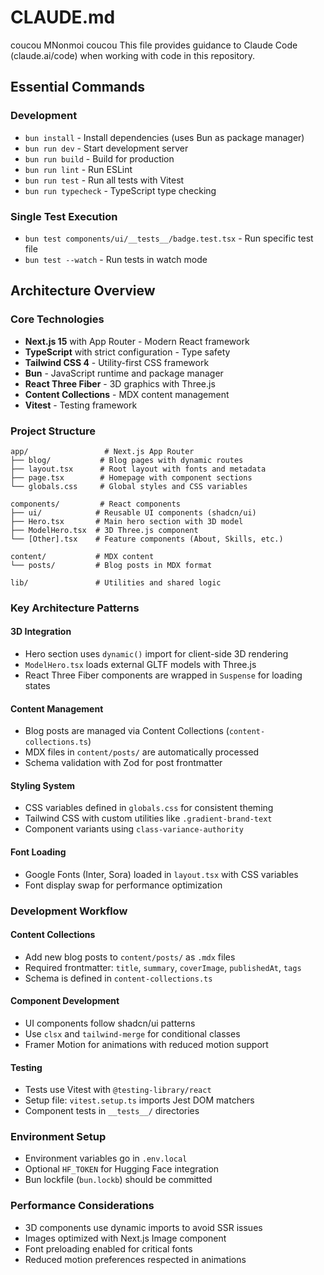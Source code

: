 # CLAUDE.md
coucou
MNonmoi coucou
This file provides guidance to Claude Code (claude.ai/code) when working with
code in this repository.

## Essential Commands

### Development

- `bun install` - Install dependencies (uses Bun as package manager)
- `bun run dev` - Start development server
- `bun run build` - Build for production
- `bun run lint` - Run ESLint
- `bun run test` - Run all tests with Vitest
- `bun run typecheck` - TypeScript type checking

### Single Test Execution

- `bun test components/ui/__tests__/badge.test.tsx` - Run specific test file
- `bun test --watch` - Run tests in watch mode

## Architecture Overview

### Core Technologies

- **Next.js 15** with App Router - Modern React framework
- **TypeScript** with strict configuration - Type safety
- **Tailwind CSS 4** - Utility-first CSS framework
- **Bun** - JavaScript runtime and package manager
- **React Three Fiber** - 3D graphics with Three.js
- **Content Collections** - MDX content management
- **Vitest** - Testing framework

### Project Structure

```
app/                 # Next.js App Router
├── blog/           # Blog pages with dynamic routes
├── layout.tsx      # Root layout with fonts and metadata
├── page.tsx        # Homepage with component sections
└── globals.css     # Global styles and CSS variables

components/         # React components
├── ui/            # Reusable UI components (shadcn/ui)
├── Hero.tsx       # Main hero section with 3D model
├── ModelHero.tsx  # 3D Three.js component
└── [Other].tsx    # Feature components (About, Skills, etc.)

content/           # MDX content
└── posts/         # Blog posts in MDX format

lib/               # Utilities and shared logic
```

### Key Architecture Patterns

#### 3D Integration

- Hero section uses `dynamic()` import for client-side 3D rendering
- `ModelHero.tsx` loads external GLTF models with Three.js
- React Three Fiber components are wrapped in `Suspense` for loading states

#### Content Management

- Blog posts are managed via Content Collections (`content-collections.ts`)
- MDX files in `content/posts/` are automatically processed
- Schema validation with Zod for post frontmatter

#### Styling System

- CSS variables defined in `globals.css` for consistent theming
- Tailwind CSS with custom utilities like `.gradient-brand-text`
- Component variants using `class-variance-authority`

#### Font Loading

- Google Fonts (Inter, Sora) loaded in `layout.tsx` with CSS variables
- Font display swap for performance optimization

### Development Workflow

#### Content Collections

- Add new blog posts to `content/posts/` as `.mdx` files
- Required frontmatter: `title`, `summary`, `coverImage`, `publishedAt`, `tags`
- Schema is defined in `content-collections.ts`

#### Component Development

- UI components follow shadcn/ui patterns
- Use `clsx` and `tailwind-merge` for conditional classes
- Framer Motion for animations with reduced motion support

#### Testing

- Tests use Vitest with `@testing-library/react`
- Setup file: `vitest.setup.ts` imports Jest DOM matchers
- Component tests in `__tests__/` directories

### Environment Setup

- Environment variables go in `.env.local`
- Optional `HF_TOKEN` for Hugging Face integration
- Bun lockfile (`bun.lockb`) should be committed

### Performance Considerations

- 3D components use dynamic imports to avoid SSR issues
- Images optimized with Next.js Image component
- Font preloading enabled for critical fonts
- Reduced motion preferences respected in animations

